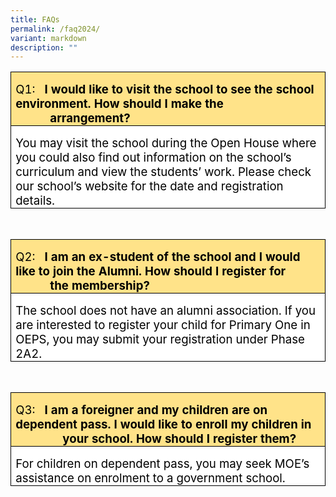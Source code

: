 ```yaml
---
title: FAQs
permalink: /faq2024/
variant: markdown
description: ""
---
```

<table style="border-collapse:collapse;border:none;mso-border-alt:solid windowtext .5pt;
 mso-yfti-tbllook:1184;mso-padding-alt:0cm 5.4pt 0cm 5.4pt;mso-border-insideh:
 .5pt solid windowtext;mso-border-insidev:.5pt solid windowtext" cellpadding="0" cellspacing="0" border="1" class="MsoNormalTable"><tbody><tr style="mso-yfti-irow:0;mso-yfti-firstrow:yes"><td style="width:467.5pt;border:solid windowtext 1.0pt;
  mso-border-alt:solid windowtext .5pt;background:#FFE389;padding:0cm 5.4pt 0cm 5.4pt" valign="top" width="623"><p style="margin-bottom:0cm;line-height:normal" class="MsoNormal"><span style="font-size:14.0pt;color:black;mso-color-alt:windowtext">Q1:<span style="mso-spacerun:yes">&nbsp;&nbsp; </span><b>I would like to visit the school to see the school environment. How should I make the &nbsp;&nbsp;&nbsp;&nbsp;&nbsp;&nbsp;&nbsp;&nbsp;&nbsp;&nbsp;&nbsp;arrangement?</b></span><b><span style="font-size:14.0pt"></span></b></p></td></tr><tr style="mso-yfti-irow:1;mso-yfti-lastrow:yes"><td style="width:467.5pt;border:solid windowtext 1.0pt;
  border-top:none;mso-border-top-alt:solid windowtext .5pt;mso-border-alt:solid windowtext .5pt;
  background:white;mso-background-themecolor:background1;padding:0cm 5.4pt 0cm 5.4pt" valign="top" width="623"><p style="margin-bottom:0cm;line-height:normal" class="MsoNormal"><span style="font-size:14.0pt;color:black;mso-color-alt:windowtext">You may visit the school during the Open House where you could also find out information on the school’s curriculum and view the students’ work. Please check our school’s website for the date and registration details.</span><span style="font-size:14.0pt"></span></p></td></tr></tbody></table>
<br>
	




<table style="border-collapse:collapse;border:none;mso-border-alt:solid windowtext .5pt;
 mso-yfti-tbllook:1184;mso-padding-alt:0cm 5.4pt 0cm 5.4pt;mso-border-insideh:
 .5pt solid windowtext;mso-border-insidev:.5pt solid windowtext" cellpadding="0" cellspacing="0" border="1" class="MsoNormalTable"><tbody><tr style="mso-yfti-irow:0;mso-yfti-firstrow:yes"><td style="width:467.5pt;border:solid windowtext 1.0pt;
  mso-border-alt:solid windowtext .5pt;background:#FFE389;padding:0cm 5.4pt 0cm 5.4pt" valign="top" width="623"><p style="margin-bottom:0cm;line-height:normal" class="MsoNormal"><span style="font-size:14.0pt;color:black;mso-color-alt:windowtext">Q2:<span style="mso-spacerun:yes">&nbsp;&nbsp; </span><b>I am an ex-student of the school and I would like to join the Alumni. How should I register for &nbsp;&nbsp;&nbsp;&nbsp;&nbsp;&nbsp;&nbsp;&nbsp;&nbsp;&nbsp;&nbsp;the membership?</b></span><b><span style="font-size:14.0pt"></span></b></p></td></tr><tr style="mso-yfti-irow:1;mso-yfti-lastrow:yes"><td style="width:467.5pt;border:solid windowtext 1.0pt;
  border-top:none;mso-border-top-alt:solid windowtext .5pt;mso-border-alt:solid windowtext .5pt;
  background:white;padding:0cm 5.4pt 0cm 5.4pt" valign="top" width="623"><p style="margin-bottom:0cm;line-height:normal" class="MsoNormal"><span style="font-size:14.0pt;color:black;mso-color-alt:windowtext">The school does not have an alumni association. If you are interested to register your child for Primary One in OEPS, you may submit your registration under Phase 2A2.</span><span style="font-size:14.0pt"></span></p></td></tr></tbody></table>
<br>





<table style="border-collapse:collapse;border:none;mso-border-alt:solid windowtext .5pt;
 mso-yfti-tbllook:1184;mso-padding-alt:0cm 5.4pt 0cm 5.4pt;mso-border-insideh:
 .5pt solid windowtext;mso-border-insidev:.5pt solid windowtext" cellpadding="0" cellspacing="0" border="1" class="MsoNormalTable"><tbody><tr style="mso-yfti-irow:0;mso-yfti-firstrow:yes"><td style="width:467.5pt;border:solid windowtext 1.0pt;
  mso-border-alt:solid windowtext .5pt;background:#FFE389;padding:0cm 5.4pt 0cm 5.4pt" valign="top" width="623"><p style="margin-bottom:0cm;line-height:normal" class="MsoNormal"><span style="font-size:14.0pt;color:black;mso-color-alt:windowtext">Q3:<span style="mso-spacerun:yes">&nbsp;&nbsp; </span><b>I am a foreigner and my children are on dependent pass. I would like to enroll my children in &nbsp; &nbsp; &nbsp; &nbsp; &nbsp; &nbsp; &nbsp; &nbsp; &nbsp;your school. How should I register them?</b></span><b><span style="font-size:14.0pt"></span></b></p></td></tr><tr style="mso-yfti-irow:1;mso-yfti-lastrow:yes"><td style="width:467.5pt;border:solid windowtext 1.0pt;
  border-top:none;mso-border-top-alt:solid windowtext .5pt;mso-border-alt:solid windowtext .5pt;
  background:white;padding:0cm 5.4pt 0cm 5.4pt" valign="top" width="623"><p style="margin-bottom:0cm;line-height:normal" class="MsoNormal"><span style="font-size:14.0pt;color:black;mso-color-alt:windowtext">For children on dependent pass, you may seek MOE’s assistance on enrolment to a government school.</span><span style="font-size:14.0pt"></span></p></td></tr></tbody></table>


